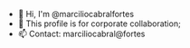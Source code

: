 - 👋 Hi, I'm @marciliocabralfortes
- 🌱 This profile is for corporate collaboration;
- 📫 Contact: marciliocabral@fortes

<!---
marciliocabralfortes/marciliocabralfortes is a ✨ special ✨ repository because its `README.md` (this file) appears on your GitHub profile.
You can click the Preview link to take a look at your changes.
--->
